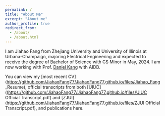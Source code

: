 ```yaml
---
permalink: /
title: "About Me"
excerpt: "About me"
author_profile: true
redirect_from: 
  - /about/
  - /about.html
---
```


I am Jiahao Fang from Zhejiang University and University of Illinois at Urbana-Champaign, majoring Electrical Engineering and expected to receive the degree of Bachelor of Science with CS Minor in May, 2024. I am now working with Prof. [Daniel Kang](https://ddkang.github.io/) with AIDB.

You can view my [most recent CV](https://github.com/JiahaoFang77/JiahaoFang77.github.io/files/Jiahao_Fang _Resume), official transcripts from both [UIUC]((https://github.com/JiahaoFang77/JiahaoFang77.github.io/files/UIUC Official Transcript.pdf) and [ZJUI](https://github.com/JiahaoFang77/JiahaoFang77.github.io/files/ZJUI Official Transcript.pdf), and publications here.
